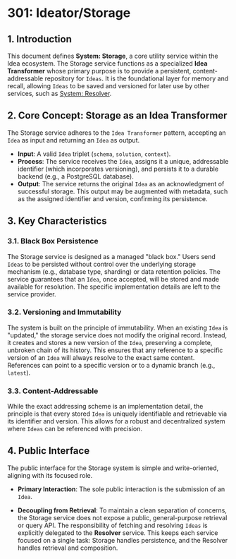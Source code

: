 # 301: Ideator/Storage

## 1. Introduction

This document defines **System: Storage**, a core utility service within the Idea ecosystem. The Storage service functions as a specialized **Idea Transformer** whose primary purpose is to provide a persistent, content-addressable repository for `Ideas`. It is the foundational layer for memory and recall, allowing `Ideas` to be saved and versioned for later use by other services, such as [System: Resolver](./202_ideator_resolver.md).

## 2. Core Concept: Storage as an Idea Transformer

The Storage service adheres to the `Idea Transformer` pattern, accepting an `Idea` as input and returning an `Idea` as output.

- **Input**: A valid `Idea` triplet (`schema`, `solution`, `context`).
- **Process**: The service receives the `Idea`, assigns it a unique, addressable identifier (which incorporates versioning), and persists it to a durable backend (e.g., a PostgreSQL database).
- **Output**: The service returns the original `Idea` as an acknowledgment of successful storage. This output may be augmented with metadata, such as the assigned identifier and version, confirming its persistence.

## 3. Key Characteristics

### 3.1. Black Box Persistence

The Storage service is designed as a managed "black box." Users send `Ideas` to be persisted without control over the underlying storage mechanism (e.g., database type, sharding) or data retention policies. The service guarantees that an `Idea`, once accepted, will be stored and made available for resolution. The specific implementation details are left to the service provider.

### 3.2. Versioning and Immutability

The system is built on the principle of immutability. When an existing `Idea` is "updated," the storage service does not modify the original record. Instead, it creates and stores a new version of the `Idea`, preserving a complete, unbroken chain of its history. This ensures that any reference to a specific version of an `Idea` will always resolve to the exact same content. References can point to a specific version or to a dynamic branch (e.g., `latest`).

### 3.3. Content-Addressable

While the exact addressing scheme is an implementation detail, the principle is that every stored `Idea` is uniquely identifiable and retrievable via its identifier and version. This allows for a robust and decentralized system where `Ideas` can be referenced with precision.

## 4. Public Interface

The public interface for the Storage system is simple and write-oriented, aligning with its focused role.

- **Primary Interaction**: The sole public interaction is the submission of an `Idea`.

- **Decoupling from Retrieval**: To maintain a clean separation of concerns, the Storage service does not expose a public, general-purpose retrieval or query API. The responsibility of fetching and resolving `Ideas` is explicitly delegated to the **Resolver** service. This keeps each service focused on a single task: Storage handles persistence, and the Resolver handles retrieval and composition.
